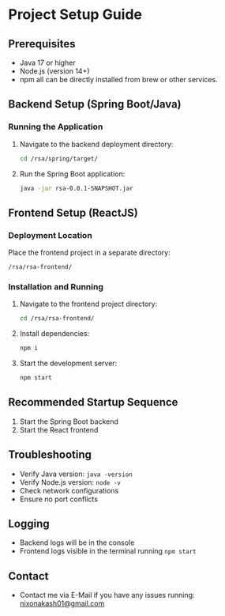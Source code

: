 # Project Setup Guide

## Prerequisites
- Java 17 or higher
- Node.js (version 14+)
- npm
all can be directly installed from brew or other services.

## Backend Setup (Spring Boot/Java)

### Running the Application
1. Navigate to the backend deployment directory:
   ```bash
   cd /rsa/spring/target/
   ```

2. Run the Spring Boot application:
   ```bash
   java -jar rsa-0.0.1-SNAPSHOT.jar
   ```

## Frontend Setup (ReactJS)

### Deployment Location
Place the frontend project in a separate directory:
```
/rsa/rsa-frontend/
```

### Installation and Running
1. Navigate to the frontend project directory:
   ```bash
   cd /rsa/rsa-frontend/
   ```

2. Install dependencies:
   ```bash
   npm i
   ```

3. Start the development server:
   ```bash
   npm start
   ```

## Recommended Startup Sequence
1. Start the Spring Boot backend
2. Start the React frontend

## Troubleshooting
- Verify Java version: `java -version`
- Verify Node.js version: `node -v`
- Check network configurations
- Ensure no port conflicts

## Logging
- Backend logs will be in the console
- Frontend logs visible in the terminal running `npm start`

## Contact
- Contact me via E-Mail if you have any issues running: nixonakash01@gmail.com